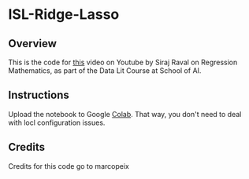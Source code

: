 # ISL-Ridge-Lasso

## Overview 

This is the code for [this](https://youtu.be/yEUKougrRSk) video on Youtube by Siraj Raval on Regression Mathematics, as part of the Data Lit Course at School of AI.

## Instructions

Upload the notebook to Google [Colab](https://colab.research.google.com). That way, you don't need to deal with locl configuration issues. 

## Credits 

Credits for this code go to marcopeix
